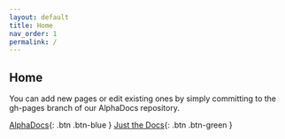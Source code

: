 ```yaml
---
layout: default
title: Home
nav_order: 1
permalink: /
---
```


## Home

You can add new pages or edit existing ones by simply committing to the gh-pages branch of our AlphaDocs repository.

[AlphaDocs](https://github.com/AlphaMCNetwork/AlphaDocs/tree/gh-pages){: .btn .btn-blue }   [Just the Docs](https://just-the-docs.github.io/just-the-docs/){: .btn .btn-green }
